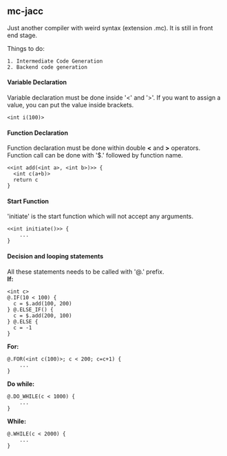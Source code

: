 ## mc-jacc
Just another compiler with weird syntax (extension .mc). It is still in front end stage.

Things to do:
```text
1. Intermediate Code Generation
2. Backend code generation
```

#### Variable Declaration <br>
Variable declaration must be done inside '<' and '>'. If you want to assign a value, you can put the value inside brackets.
```text
<int i(100)>
```

#### Function Declaration <br>
Function declaration must be done within double **<** and **>** operators. <br>
Function call can be done with '$.' followed by function name.
```text
<<int add(<int a>, <int b>)>> {
  <int c(a+b)>
  return c
}
``` 

#### Start Function <br>
'initiate' is the start function which will not accept any arguments.
```text
<<int initiate()>> {
    ...
}
```
#### Decision and looping statements <br>
All these statements needs to be called with '@.' prefix. <br>
**If:**
```text
<int c>
@.IF(10 < 100) {
  c = $.add(100, 200)
} @.ELSE_IF() {
  c = $.add(200, 100)
} @.ELSE {
  c = -1
}
```
**For:**
```text
@.FOR(<int c(100)>; c < 200; c=c+1) {
    ...
}
```
**Do while:**
```text
@.DO_WHILE(c < 1000) {
    ...
}
```
**While:**
```text
@.WHILE(c < 2000) {
    ...
}
```
